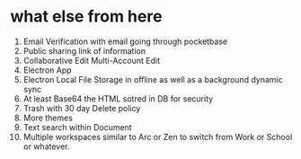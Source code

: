 # what else from here

1. Email Verification with email going through pocketbase
2. Public sharing link of information 
3. Collaborative Edit Multi-Account Edit
4. Electron App
5. Electron Local File Storage in offline as well as a background dynamic sync
6. At least Base64 the HTML sotred in DB for security
7. Trash with 30 day Delete policy 
8. More themes
9. Text search within Document
10. Multiple workspaces similar to Arc or Zen to switch from Work or School or whatever.